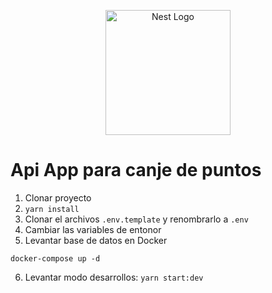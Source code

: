 <p align="center">
  <a href="http://nestjs.com/" target="blank"><img src="https://nestjs.com/img/logo-small.svg" width="200" alt="Nest Logo" /></a>
</p>

# Api App para canje de puntos
1. Clonar proyecto
2. ```yarn install```
3. Clonar el archivos ```.env.template``` y renombrarlo a ```.env```
4. Cambiar las variables de entonor
5. Levantar base de datos en Docker
```
docker-compose up -d
```
6. Levantar modo desarrollos: ```yarn start:dev```